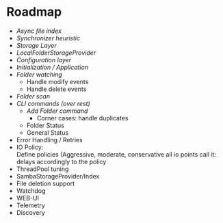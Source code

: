 # Roadmap

* _Async file index_
* _Synchronizer heuristic_
* _Storage Layer_
* _LocalFolderStorageProvider_
* _Configuration layer_
* _Initialization / Application_
* _Folder watching_
  * Handle modify events
  * Handle delete events
* _Folder scan_
* _CLI commands (over rest)_
  * _Add Folder command_
    * Corner cases: handle duplicates
  * Folder Status
  * General Status
* Error Handling / Retries
* IO Policy:  
  Define policies (Aggressive, moderate, conservative 
  all io points call it: delays accordingly to the policy
* ThreadPool tuning
* SambaStorageProvider/Index
* File deletion support
* Watchdog
* WEB-UI
* Telemetry
* Discovery
